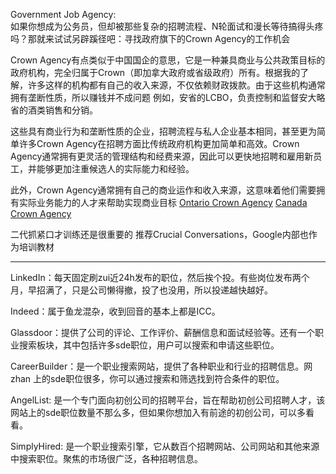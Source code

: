 Government Job Agency:  
如果你想成为公务员，但却被那些复杂的招聘流程、N轮面试和漫长等待搞得头疼吗？那就来试试另辟蹊径吧：寻找政府旗下的Crown Agency的工作机会

Crown Agency有点类似于中国国企的意思，它是一种兼具商业与公共政策目标的政府机构，完全归属于Crown（即加拿大政府或省级政府）所有。根据我的了解，许多这样的机构都有自己的收入来源，不仅依赖财政拨款。由于这些机构通常拥有垄断性质，所以赚钱并不成问题 例如，安省的LCBO，负责控制和监督安大略省的酒类销售和分销。

这些具有商业行为和垄断性质的企业，招聘流程与私人企业基本相同，甚至更为简单许多Crown Agency在招聘方面比传统政府机构更加简单和高效。Crown Agency通常拥有更灵活的管理结构和经费来源，因此可以更快地招聘和雇用新员工，并能够更加注重候选人的实际能力和经验。

此外，Crown Agency通常拥有自己的商业运作和收入来源，这意味着他们需要拥有实际业务能力的人才来帮助实现商业目标
[Ontario Crown Agency](https://www.pas.gov.on.ca/home/Agencies-list)
[Canada Crown Agency](https://www.canada.ca/en/treasury-board-secretariat/services/guidance-crown-corporations/list-crown-corporations.html)

二代抓紧口才训练还是很重要的
推荐Crucial Conversations，Google内部也作为培训教材

---

LinkedIn：每天固定刷zui近24h发布的职位，然后挨个投。有些岗位发布两个月，早招满了，只是公司懒得撤，投了也没用，所以投递越快越好。  
  
Indeed：属于鱼龙混杂，收到回音的基本上都是ICC。  
  
Glassdoor：提供了公司的评论、工作评价、薪酬信息和面试经验等。还有一个职业搜索板块，其中包括许多sde职位，用户可以搜索和申请这些职位。  
  
CareerBuilder：是一个职业搜索网站，提供了各种职业和行业的招聘信息。网zhan 上的sde职位很多，你可以通过搜索和筛选找到符合条件的职位。  
  
AngelList: 是一个专门面向初创公司的招聘平台，旨在帮助初创公司招聘人才，该网站上的sde职位数量不那么多，但如果你想加入有前途的初创公司，可以多看看。  
  
SimplyHired: 是一个职业搜索引擎，它从数百个招聘网站、公司网站和其他来源中搜索职位。聚焦的市场很广泛，各种招聘信息。